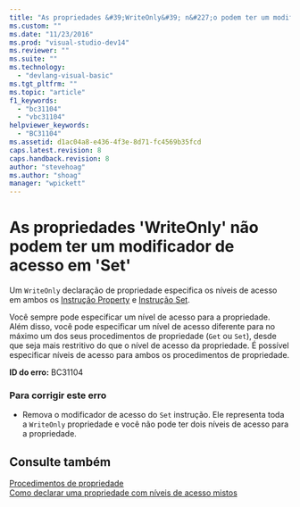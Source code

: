 ```yaml
---
title: "As propriedades &#39;WriteOnly&#39; n&#227;o podem ter um modificador de acesso em &#39;Set&#39; | Microsoft Docs"
ms.custom: ""
ms.date: "11/23/2016"
ms.prod: "visual-studio-dev14"
ms.reviewer: ""
ms.suite: ""
ms.technology: 
  - "devlang-visual-basic"
ms.tgt_pltfrm: ""
ms.topic: "article"
f1_keywords: 
  - "bc31104"
  - "vbc31104"
helpviewer_keywords: 
  - "BC31104"
ms.assetid: d1ac04a8-e436-4f3e-8d71-fc4569b35fcd
caps.latest.revision: 8
caps.handback.revision: 8
author: "stevehoag"
ms.author: "shoag"
manager: "wpickett"
---
```

# As propriedades &#39;WriteOnly&#39; n&#227;o podem ter um modificador de acesso em &#39;Set&#39;
Um `WriteOnly` declaração de propriedade especifica os níveis de acesso em ambos os [Instrução Property](../../visual-basic/language-reference/statements/property-statement.md) e [Instrução Set](../../visual-basic/language-reference/statements/set-statement.md).  
  
 Você sempre pode especificar um nível de acesso para a propriedade. Além disso, você pode especificar um nível de acesso diferente para no máximo um dos seus procedimentos de propriedade \(`Get` ou `Set`\), desde que seja mais restritivo do que o nível de acesso da propriedade. É possível especificar níveis de acesso para ambos os procedimentos de propriedade.  
  
 **ID do erro:** BC31104  
  
### Para corrigir este erro  
  
-   Remova o modificador de acesso do `Set` instrução. Ele representa toda a `WriteOnly` propriedade e você não pode ter dois níveis de acesso para a propriedade.  
  
## Consulte também  
 [Procedimentos de propriedade](../../visual-basic/programming-guide/language-features/procedures/property-procedures.md)   
 [Como declarar uma propriedade com níveis de acesso mistos](../Topic/How%20to:%20Declare%20a%20Property%20with%20Mixed%20Access%20Levels%20\(Visual%20Basic\).md)